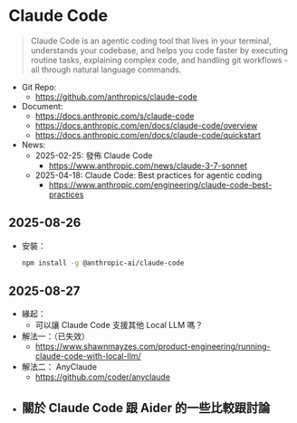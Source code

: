 # Claude Code

> Claude Code is an agentic coding tool that lives in your terminal, understands your codebase, and helps you code faster by executing routine tasks, explaining complex code, and handling git workflows - all through natural language commands.

- Git Repo:
  - https://github.com/anthropics/claude-code
- Document:
  - https://docs.anthropic.com/s/claude-code
  - https://docs.anthropic.com/en/docs/claude-code/overview
  - https://docs.anthropic.com/en/docs/claude-code/quickstart
- News:
  - 2025-02-25: 發佈 Claude Code
    - https://www.anthropic.com/news/claude-3-7-sonnet
  - 2025-04-18: Claude Code: Best practices for agentic coding
    - https://www.anthropic.com/engineering/claude-code-best-practices

## 2025-08-26

- 安裝：
  ```bash
  npm install -g @anthropic-ai/claude-code
  ```

## 2025-08-27

- 緣起：
  - 可以讓 Claude Code 支援其他 Local LLM 嗎？
- 解法一：（已失效）
  - https://www.shawnmayzes.com/product-engineering/running-claude-code-with-local-llm/
- 解法二： AnyClaude
  - https://github.com/coder/anyclaude
- 關於 Claude Code 跟 Aider 的一些比較跟討論
  - 